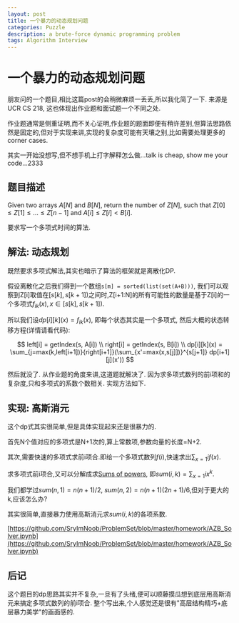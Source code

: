 ```yaml
---
layout: post
title: 一个暴力的动态规划问题
categories: Puzzle
description: a brute-force dynamic programming problem
tags: Algorithm Interview
---
```


# 一个暴力的动态规划问题

朋友问的一个题目,相比这篇post的会稍微麻烦一丢丢,所以我化简了一下. 来源是UCR CS 218, 这也体现出作业题和面试题一个不同之处.

作业题通常是侧重证明,而不关心证明,作业题的题面即便有稍许差别,但算法思路依然是固定的,但对于实现来讲,实现的复杂度可能有天壤之别,比如需要处理更多的corner cases.

其实一开始没想写,但不想手机上打字解释怎么做...talk is cheap, show me your code...2333

## 题目描述

Given two arrays $A[N]$ and $B[N]$, return the number of $Z[N]$, such that $Z[0] \le Z[1] \le \dots \le Z[n-1]$ and $A[i] \le Z[i] < B[i]$.

要求写一个多项式时间的算法.

## 解法: 动态规划

既然要求多项式解法,其实也暗示了算法的框架就是离散化DP.

假设离散化之后我们得到一个数组`s[m] = sorted(list(set(A+B)))`, 我们可以观察到Z[i]取值在$[s[k],s[k+1])$之间时,Z[i+1:N]的所有可能性的数量是基于Z[i]的一个多项式$f_{ik}(x), x \in [s[k], s[k+1])$.

所以我们设$dp[i][k](x) = f_{ik}(x)$, 即每个状态其实是一个多项式, 然后大概的状态转移方程(详情请看代码):

$$
left[i] = getIndex(s, A[i]) \\
right[i] = getIndex(s, B[i]) \\
dp[i][k](x) = \sum_{j=max(k,left[i+1])}{right[i+1]}(\sum_{x'=max(x,s[j]])}^{s[j+1]} dp[i+1][j](x')) 
$$

然后就没了. 从作业题的角度来讲,这道题就解决了. 因为求多项式数列的前i项和的复杂度,只和多项式的系数个数相关. 实现方法如下.

## 实现: 高斯消元

这个dp式其实很简单,但是具体实现起来还是很暴力的.

首先N个值对应的多项式是N+1次的,算上常数项,参数向量的长度=N+2.

其次,需要快速的多项式求前i项合.即给一个多项式数列$f(i)$,快速求出$\sum_{x=1}{i} f(x)$.

求多项式前i项合,又可以分解成求[Sums of powers](https://en.wikipedia.org/wiki/Sums_of_powers), 即$sum(i, k) = \sum_{x=1}{i} x^k$.

我们都学过$sum(n, 1) = n(n + 1)/2$, $sum(n, 2) = n(n + 1)(2n+1)/6$,但对于更大的k,应该怎么办?

其实很简单,直接暴力使用高斯消元求$sum(i,k)$的各项系数.

[https://github.com/SryImNoob/ProblemSet/blob/master/homework/AZB_Solver.ipynb](https://github.com/SryImNoob/ProblemSet/blob/master/homework/AZB_Solver.ipynb)

## 后记

这个题目的dp思路其实并不复杂,一旦有了头绪,便可以顺藤摸瓜想到底层用高斯消元来搞定多项式数列的前i项合. 整个写出来,个人感觉还是很有"高层结构精巧+底层暴力美学"的画面感的.
